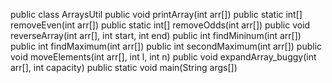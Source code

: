 public class ArraysUtil
	public void printArray(int arr[])
	public static int[] removeEven(int arr[])
	public static int[] removeOdds(int arr[])
	public void reverseArray(int arr[], int start, int end)
	public int findMininum(int arr[])
	public int findMaximum(int arr[])
	public int secondMaximum(int arr[])
	public void moveElements(int arr[], int l, int n)
	public void expandArray_buggy(int arr[], int capacity)
	public static void main(String args[])
